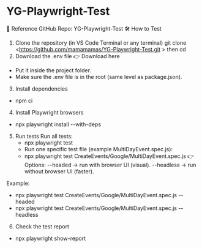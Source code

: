 # YG-Playwright-Test

📌 Reference
GitHub Repo: YG-Playwright-Test
🛠️ How to Test
 1. Clone the repository (in VS Code Terminal or any terminal)
   git clone <https://github.com/mamamamas/YG-Playwright-Test.git >
then
  cd <repo-folder>
 2. Download the .env file
👉 Download here
- Put it inside the project folder.
- Make sure the .env file is in the root (same level as package.json).

 3.   Install dependencies
- npm ci

 4.   Install Playwright browsers
- npx playwright install --with-deps   

 5.   Run tests
    Run all tests:
       - npx playwright test
       - Run one specific test file (example MultiDayEvent.spec.js):
       - npx playwright test CreateEvents/Google/MultiDayEvent.spec.js
👉 Options:
--headed → run with browser UI (visual).
--headless → run without browser UI (faster).

Example:
   - npx playwright test CreateEvents/Google/MultiDayEvent.spec.js --headed
   - npx playwright test CreateEvents/Google/MultiDayEvent.spec.js --headless

 6.  Check the test report
- npx playwright show-report